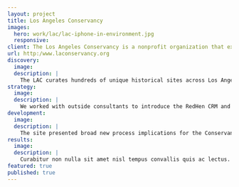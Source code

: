 ```yaml
---
layout: project
title: Los Angeles Conservancy
images:
  hero: work/lac/lac-iphone-in-environment.jpg
  responsive:
client: The Los Angeles Conservancy is a nonprofit organization that exists to recognize, preserve, and revitalize the historic architectural and cultural resources of Los Angeles County through education and community engagement. When ThinkShout met the LAC team, they were managing a rapidly-aging website that just didn’t meet their needs anymore. They wanted a mobile-friendly, interactive solution that would allow their constituents to easily sign up for walking tours and other events centered around the sites they curated. After an extensive discovery process, ThinkShout collaborated with outside designers and Salesforce CRM consultants chosen by the Conservancy to deliver a stunning website with custom-built solutions. 
url: http:/www.laconservancy.org
discovery:
  image: 
  description: |
    The LAC curates hundreds of unique historical sites across Los Angeles and we knew that each, in turn, would need to be highlighted in a way that both exited their constituents and encouraged involvement. Mapping would be an integral part of their new design and we knew we needed to knock it out of the park. 
strategy:
  image:
  description: |
    We worked with outside consultants to introduce the RedHen CRM and Salesforce module to integrate with the site’s Salesforce CRM. We developed MapBox and Leaflet tools to allow for custom, intelligent mapping throughout the site. Each historical location was treated with its own “microsite,” providing a robust presentation for each point of interest.
development: 
  image:
  description: |
    The site presented broad new process implications for the Conservancy, so ThinkShout provided in-depth training and documentation to ensure the site's capabilities could be fully utilized. The result was a fluid, mobile-navigable platform that facilitated education centered around a single location, from which stemmed content types like Tours and Architects.
results:
  image:
  description: |
    Curabitur non nulla sit amet nisl tempus convallis quis ac lectus. Praesent sapien massa, convallis a pellentesque nec, egestas non nisi. Curabitur arcu erat, accumsan id imperdiet et, porttitor at sem. Vestibulum ante ipsum primis in faucibus orci luctus et ultrices posuere cubilia Curae; Donec velit neque, auctor sit amet aliquam vel, ullamcorper sit amet ligula. Pellentesque in ipsum id orci porta dapibus.
featured: true
published: true
---
```




